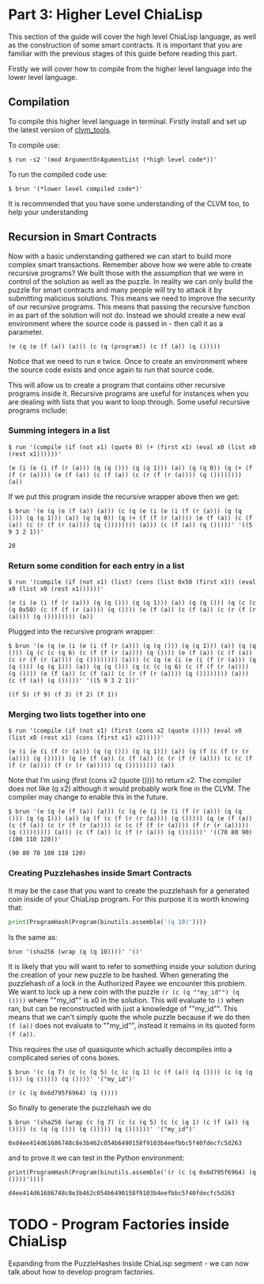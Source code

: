 # Part 3: Higher Level ChiaLisp

This section of the guide will cover the high level ChiaLisp language, as well as the construction of some smart contracts.
It is important that you are familiar with the previous stages of this guide before reading this part.

Firstly we will cover how to compile from the higher level language into the lower level language.

## Compilation

To compile this higher level language in terminal. Firstly install and set up the latest version of [clvm_tools](https://github.com/Chia-Network/clvm_tools).

To compile use:

`$ run -s2 '(mod ArgumentOrAgumentList (*high level code*))'`

To run the compiled code use:

`$ brun '(*lower level compiled code*)'`

It is recommended that you have some understanding of the CLVM too, to help your understanding



## Recursion in Smart Contracts

Now with a basic understanding gathered we can start to build more complex smart transactions.
Remember above how we were able to create recursive programs?
We built those with the assumption that we were in control of the solution as well as the puzzle.
In reality we can only build the puzzle for smart contracts and many people will try to attack it by submitting malicious solutions.
This means we need to improve the security of our recursive programs.
This means that passing the recursive function in as part of the solution will not do.
Instead we should create a new eval environment where the source code is passed in - then call it as a parameter.

```
(e (q (e (f (a)) (a))) (c (q (program)) (c (f (a)) (q ()))))
```

Notice that we need to run e twice. Once to create an environment where the source code exists and once again to run that source code.

This will allow us to create a program that contains other recursive programs inside it.
Recursive programs are useful for instances when you are dealing with lists that you want to loop through.
Some useful recursive programs include:

### Summing integers in a list
```
$ run '(compile (if (not x1) (quote 0) (+ (first x1) (eval x0 (list x0 (rest x1))))))'

(e (i (e (i (f (r (a))) (q (q ())) (q (q 1))) (a)) (q (q 0)) (q (+ (f (f (r (a)))) (e (f (a)) (c (f (a)) (c (r (f (r (a)))) (q ()))))))) (a))
```

If we put this program inside the recursive wrapper above then we get:

```
$ brun '(e (q (e (f (a)) (a))) (c (q (e (i (e (i (f (r (a))) (q (q ())) (q (q 1))) (a)) (q (q 0)) (q (+ (f (f (r (a)))) (e (f (a)) (c (f (a)) (c (r (f (r (a)))) (q ()))))))) (a))) (c (f (a)) (q ()))))' '((5 9 3 2 1))'

20
```

### Return some condition for each entry in a list
```
$ run '(compile (if (not x1) (list) (cons (list 0x50 (first x1)) (eval x0 (list x0 (rest x1))))))'

(e (i (e (i (f (r (a))) (q (q ())) (q (q 1))) (a)) (q (q ())) (q (c (c (q 0x50) (c (f (f (r (a)))) (q ()))) (e (f (a)) (c (f (a)) (c (r (f (r (a)))) (q ()))))))) (a))
```

Plugged into the recursive program wrapper:
```
$ brun '(e (q (e (i (e (i (f (r (a))) (q (q ())) (q (q 1))) (a)) (q (q ())) (q (c (c (q 6) (c (f (f (r (a)))) (q ()))) (e (f (a)) (c (f (a)) (c (r (f (r (a)))) (q ()))))))) (a))) (c (q (e (i (e (i (f (r (a))) (q (q ())) (q (q 1))) (a)) (q (q ())) (q (c (c (q 6) (c (f (f (r (a)))) (q ()))) (e (f (a)) (c (f (a)) (c (r (f (r (a)))) (q ()))))))) (a))) (c (f (a)) (q ()))))' '((5 9 3 2 1))'

((f 5) (f 9) (f 3) (f 2) (f 1))
```

### Merging two lists together into one

```
$ run '(compile (if (not x1) (first (cons x2 (quote ()))) (eval x0 (list x0 (rest x1) (cons (first x1) x2)))))'

(e (i (e (i (f (r (a))) (q (q ())) (q (q 1))) (a)) (q (f (c (f (r (r (a)))) (q ())))) (q (e (f (a)) (c (f (a)) (c (r (f (r (a)))) (c (c (f (f (r (a)))) (f (r (r (a))))) (q ()))))))) (a))
```

Note that I’m using (first (cons x2 (quote ()))) to return x2. The compiler does not like (q x2) although it would probably work fine in the CLVM. The compiler may change to enable this in the future.

```
$ brun '(e (q (e (f (a)) (a))) (c (q (e (i (e (i (f (r (a))) (q (q ())) (q (q 1))) (a)) (q (f (c (f (r (r (a)))) (q ())))) (q (e (f (a)) (c (f (a)) (c (r (f (r (a)))) (c (c (f (f (r (a)))) (f (r (r (a))))) (q ()))))))) (a))) (c (f (a)) (c (f (r (a))) (q ())))))' '((70 80 90) (100 110 120))'

(90 80 70 100 110 120)
```

### Creating Puzzlehashes inside Smart Contracts

It may be the case that you want to create the puzzlehash for a generated coin inside of your ChiaLisp program.
For this purpose it is worth knowing that:

```python
print(ProgramHash(Program(binutils.assemble('(q 10)'))))
```

Is the same as:
```
brun '(sha256 (wrap (q (q 10))))' '()'
```

It is likely that you will want to refer to something inside your solution during the creation of your new puzzle to be hashed.
When generating the puzzlehash of a lock in the Authorized Payee we encounter this problem.
We want to lock up a new coin with the puzzle `(r (c (q ""my_id"") (q ())))` where ""my_id"" is x0 in the solution.
This will evaluate to `()` when ran, but can be reconstructed with just a knowledge of ""my_id"".
This means that we can't simply quote the whole puzzle because if we do then `(f (a))` does not evaluate to ""my_id"", instead it remains in its quoted form `(f (a))`.

This requires the use of quasiquote which actually decompiles into a complicated series of cons boxes.

```
$ brun '(c (q 7) (c (c (q 5) (c (c (q 1) (c (f (a)) (q ()))) (c (q (q ())) (q ())))) (q ())))' '("my_id")'

(r (c (q 0x6d795f6964) (q ())))
```

So finally to generate the puzzlehash we do

```
$ brun '(sha256 (wrap (c (q 7) (c (c (q 5) (c (c (q 1) (c (f (a)) (q ()))) (c (q (q ())) (q ())))) (q ())))))' '("my_id")'

0xd4ee414d61686748c8e3b462c054b6490158f9103b4eefbbc5f40fdecfc5d263
```

and to prove it we can test in the Python environment:

```
print(ProgramHash(Program(binutils.assemble('(r (c (q 0x6d795f6964) (q ())))'))))

d4ee414d61686748c8e3b462c054b6490158f9103b4eefbbc5f40fdecfc5d263
```



# TODO - Program Factories inside ChiaLisp
Expanding from the PuzzleHashes Inside ChiaLisp segment - we can now talk about how to develop program factories.
